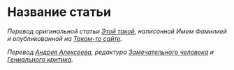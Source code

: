# Название статьи

_Перевод оригинальной статьи [Этой такой](http://google.com/), написанной Имем Фамилией и опубликованной на [Таком-то сайте](http://google.com/)._

_Перевод [Андрея Алексеева](https://github.com/aalexeev239/), редактура [Замечательного человека](http://google.com/) и [Гениального критика](http://google.com/)._
